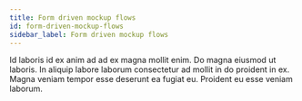 ```yaml
---
title: Form driven mockup flows
id: form-driven-mockup-flows
sidebar_label: Form driven mockup flows
---
```


<!-- @part src="../parts/form-driven-mockup-flows/h1-form-driven-mockup-flows-description.md" -->

Id laboris id ex anim ad ad ex magna mollit enim. Do magna eiusmod ut laboris. In aliquip labore laborum consectetur ad mollit in do proident in ex. Magna veniam tempor esse deserunt ea fugiat eu. Proident eu esse veniam laborum.
<!-- @/part -->

<!-- @part src="../parts/form-driven-mockup-flows/h1-form-driven-mockup-flows-body.md" -->
<!-- Your content goes here, replacing this comment -->
<!-- @/part -->


